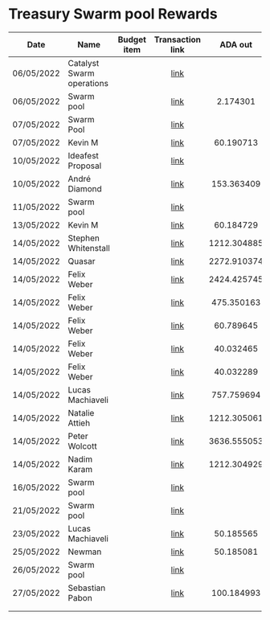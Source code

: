 # Treasury Swarm pool Rewards



<table><thead><tr><th>Date</th><th>Name</th><th data-type="select">Budget item</th><th align="center">Transaction link</th><th align="center">ADA out</th><th align="center">ADA in</th><th>ADA Balance</th><th>Gimbals Out</th><th>Gimbals In</th><th>Gimbals Balance</th></tr></thead><tbody><tr><td>06/05/2022</td><td>Catalyst Swarm operations</td><td></td><td align="center"><a href="https://raw.githubusercontent.com/treasuryguild/Catalyst-Swarm/main/Transactions/Fund7/Treasury-Swarm-pool-Rewards/Other/1651849848855-Catalyst-Swarm-operations.json">link</a></td><td align="center"></td><td align="center">11850.000000</td><td>11850.000000</td><td></td><td></td><td></td></tr><tr><td>06/05/2022</td><td>Swarm pool</td><td></td><td align="center"><a href="https://raw.githubusercontent.com/treasuryguild/Catalyst-Swarm/main/Transactions/Fund7/Treasury-Swarm-pool-Rewards/Other/1651850533113-Swarm-pool.json">link</a></td><td align="center">2.174301</td><td align="center"></td><td>11847.825699</td><td></td><td></td><td></td></tr><tr><td>07/05/2022</td><td>Swarm Pool</td><td></td><td align="center"><a href="https://raw.githubusercontent.com/treasuryguild/Catalyst-Swarm/main/Transactions/Fund7/Treasury-Swarm-pool-Rewards/Incoming/1651988011702-Swarm-Pool.json">link</a></td><td align="center"></td><td align="center">1.344798</td><td>11849.170497</td><td></td><td>50000</td><td>50000.00</td></tr><tr><td>07/05/2022</td><td>Kevin M</td><td></td><td align="center"><a href="https://raw.githubusercontent.com/treasuryguild/Catalyst-Swarm/main/Transactions/Fund7/Treasury-Swarm-pool-Rewards/Bounty/1651952306369-Kevin-M.json">link</a></td><td align="center">60.190713</td><td align="center"></td><td>11788.979784</td><td>250</td><td></td><td>49750.00</td></tr><tr><td>10/05/2022</td><td>Ideafest Proposal</td><td></td><td align="center"><a href="https://raw.githubusercontent.com/treasuryguild/Catalyst-Swarm/main/Transactions/Fund7/Treasury-Swarm-pool-Rewards/Incoming/1652193800314-Update-later.json">link</a></td><td align="center"></td><td align="center">2238.239476</td><td>14027.219260</td><td></td><td></td><td></td></tr><tr><td>10/05/2022</td><td>André Diamond</td><td></td><td align="center"><a href="https://raw.githubusercontent.com/treasuryguild/Catalyst-Swarm/main/Transactions/Fund7/Treasury-Swarm-pool-Rewards/Other/1652194034243-Andr%C3%A9-Diamond.json">link</a></td><td align="center">153.363409</td><td align="center"></td><td>13873.855851</td><td></td><td></td><td></td></tr><tr><td>11/05/2022</td><td>Swarm pool</td><td></td><td align="center"><a href="https://raw.githubusercontent.com/treasuryguild/Catalyst-Swarm/main/Transactions/Fund7/Treasury-Swarm-pool-Rewards/Incoming/1652257818432-Swarm.json">link</a></td><td align="center"></td><td align="center">454.211792</td><td>14328.067643</td><td></td><td></td><td></td></tr><tr><td>13/05/2022</td><td>Kevin M</td><td></td><td align="center"><a href="https://raw.githubusercontent.com/treasuryguild/Catalyst-Swarm/main/Transactions/Fund7/Treasury-Swarm-pool-Rewards/Bounty/1652436193655-Kevin-M.json">link</a></td><td align="center">60.184729</td><td align="center"></td><td>14267.882914</td><td>60</td><td></td><td>49690.00</td></tr><tr><td>14/05/2022</td><td>Stephen Whitenstall</td><td></td><td align="center"><a href="https://raw.githubusercontent.com/treasuryguild/Catalyst-Swarm/main/Transactions/Fund7/Treasury-Swarm-pool-Rewards/Remuneration/1652536081839-Stephen-Whitenstall.json">link</a></td><td align="center">1212.304885</td><td align="center"></td><td>13055.578029</td><td></td><td></td><td></td></tr><tr><td>14/05/2022</td><td>Quasar</td><td></td><td align="center"><a href="https://raw.githubusercontent.com/treasuryguild/Catalyst-Swarm/main/Transactions/Fund7/Treasury-Swarm-pool-Rewards/Remuneration/1652536366085-Quasar.json">link</a></td><td align="center">2272.910374</td><td align="center"></td><td>10782.667655</td><td></td><td></td><td></td></tr><tr><td>14/05/2022</td><td>Felix Weber</td><td></td><td align="center"><a href="https://raw.githubusercontent.com/treasuryguild/Catalyst-Swarm/main/Transactions/Fund7/Treasury-Swarm-pool-Rewards/Remuneration/1652536666067-Felix-Weber.json">link</a></td><td align="center">2424.425745</td><td align="center"></td><td>8358.241910</td><td></td><td></td><td></td></tr><tr><td>14/05/2022</td><td>Felix Weber</td><td></td><td align="center"><a href="https://raw.githubusercontent.com/treasuryguild/Catalyst-Swarm/main/Transactions/Fund7/Treasury-Swarm-pool-Rewards/Comm-Org-Tools/1652537366665-Felix-Weber.json">link</a></td><td align="center">475.350163</td><td align="center"></td><td>7882.891747</td><td></td><td></td><td></td></tr><tr><td>14/05/2022</td><td>Felix Weber</td><td></td><td align="center"><a href="https://raw.githubusercontent.com/treasuryguild/Catalyst-Swarm/main/Transactions/Fund7/Treasury-Swarm-pool-Rewards/Comm-Org-Tools/1652537739289-Felix-Weber.json">link</a></td><td align="center">60.789645</td><td align="center"></td><td>7822.102102</td><td></td><td></td><td></td></tr><tr><td>14/05/2022</td><td>Felix Weber</td><td></td><td align="center"><a href="https://raw.githubusercontent.com/treasuryguild/Catalyst-Swarm/main/Transactions/Fund7/Treasury-Swarm-pool-Rewards/Comm-Org-Tools/1652538015705-Felix-Weber.json">link</a></td><td align="center">40.032465</td><td align="center"></td><td>7782.069637</td><td></td><td></td><td></td></tr><tr><td>14/05/2022</td><td>Felix Weber</td><td></td><td align="center"><a href="https://raw.githubusercontent.com/treasuryguild/Catalyst-Swarm/main/Transactions/Fund7/Treasury-Swarm-pool-Rewards/Comm-Org-Tools/1652538245439-Felix-Weber.json">link</a></td><td align="center">40.032289</td><td align="center"></td><td>7742.037348</td><td></td><td></td><td></td></tr><tr><td>14/05/2022</td><td>Lucas Machiaveli</td><td></td><td align="center"><a href="https://raw.githubusercontent.com/treasuryguild/Catalyst-Swarm/main/Transactions/Fund7/Treasury-Swarm-pool-Rewards/Remuneration/1652538527684-Lucas-Machiaveli.json">link</a></td><td align="center">757.759694</td><td align="center"></td><td>6984.277654</td><td></td><td></td><td></td></tr><tr><td>14/05/2022</td><td>Natalie Attieh</td><td></td><td align="center"><a href="https://raw.githubusercontent.com/treasuryguild/Catalyst-Swarm/main/Transactions/Fund7/Treasury-Swarm-pool-Rewards/Remuneration/1652538761939-Natalie-Attieh.json">link</a></td><td align="center">1212.305061</td><td align="center"></td><td>5771.972593</td><td></td><td></td><td></td></tr><tr><td>14/05/2022</td><td>Peter Wolcott</td><td></td><td align="center"><a href="https://raw.githubusercontent.com/treasuryguild/Catalyst-Swarm/main/Transactions/Fund7/Treasury-Swarm-pool-Rewards/Remuneration/1652538963668-Peter-Wolcott.json">link</a></td><td align="center">3636.555053</td><td align="center"></td><td>2135.417540</td><td></td><td></td><td></td></tr><tr><td>14/05/2022</td><td>Nadim Karam</td><td></td><td align="center"><a href="https://raw.githubusercontent.com/treasuryguild/Catalyst-Swarm/main/Transactions/Fund7/Treasury-Swarm-pool-Rewards/Remuneration/1652539197115-Nadim-Karam.json">link</a></td><td align="center">1212.304929</td><td align="center"></td><td>923.112611</td><td></td><td></td><td></td></tr><tr><td>16/05/2022</td><td>Swarm pool</td><td></td><td align="center"><a href="https://raw.githubusercontent.com/treasuryguild/Catalyst-Swarm/main/Transactions/Fund7/Treasury-Swarm-pool-Rewards/Incoming/1653312597260-Swarm.json">link</a></td><td align="center"></td><td align="center">431.988924</td><td>1355.101535</td><td></td><td></td><td></td></tr><tr><td>21/05/2022</td><td>Swarm pool</td><td></td><td align="center"><a href="https://raw.githubusercontent.com/treasuryguild/Catalyst-Swarm/main/Transactions/Fund7/Treasury-Swarm-pool-Rewards/Incoming/1653312448959-Swarm.json">link</a></td><td align="center"></td><td align="center">450.816295</td><td>1805.917830</td><td></td><td></td><td></td></tr><tr><td>23/05/2022</td><td>Lucas Machiaveli</td><td></td><td align="center"><a href="https://raw.githubusercontent.com/treasuryguild/Catalyst-Swarm/main/Transactions/Fund7/Treasury-Swarm-pool-Rewards/Bounty/1653313933166-Lucas-Machiaveli.json">link</a></td><td align="center">50.185565</td><td align="center"></td><td>1755.732265</td><td>50</td><td></td><td>49640.00</td></tr><tr><td>25/05/2022</td><td>Newman</td><td></td><td align="center"><a href="https://raw.githubusercontent.com/treasuryguild/Catalyst-Swarm/main/Transactions/Fund7/Treasury-Swarm-pool-Rewards/Bounty/1653465036745-Newman.json">link</a></td><td align="center">50.185081</td><td align="center"></td><td>1705.547184</td><td>50</td><td></td><td>49590.00</td></tr><tr><td>26/05/2022</td><td>Swarm pool</td><td></td><td align="center"><a href="https://raw.githubusercontent.com/treasuryguild/Catalyst-Swarm/main/Transactions/Fund7/Treasury-Swarm-pool-Rewards/Incoming/1653562141552-Swarm.json">link</a></td><td align="center"></td><td align="center">304.907843</td><td>2010.455027</td><td></td><td></td><td></td></tr><tr><td>27/05/2022</td><td>Sebastian Pabon</td><td></td><td align="center"><a href="https://raw.githubusercontent.com/treasuryguild/Catalyst-Swarm/main/Transactions/Fund7/Treasury-Swarm-pool-Rewards/Bounty/1653649257886-Sebastian-Pabon.json">link</a></td><td align="center">100.184993</td><td align="center"></td><td>1910.270034</td><td>100</td><td></td><td>49490.00</td></tr><tr><td></td><td></td><td></td><td align="center"></td><td align="center"></td><td align="center"></td><td></td><td></td><td></td><td></td></tr><tr><td></td><td></td><td></td><td align="center"></td><td align="center"></td><td align="center"></td><td></td><td></td><td></td><td></td></tr></tbody></table>
